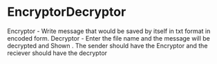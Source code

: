 # EncryptorDecryptor
Encryptor - Write message that would be saved by itself in txt format in encoded form. 
Decryptor - Enter the file name and the message will be decrypted and Shown .
The sender should have the Encryptor and the reciever should have the decryptor
